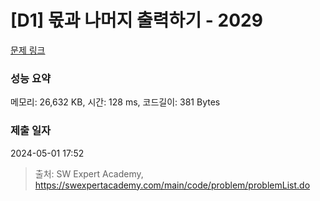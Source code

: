 # [D1] 몫과 나머지 출력하기 - 2029 

[문제 링크](https://swexpertacademy.com/main/code/problem/problemDetail.do?contestProbId=AV5QGNvKAtEDFAUq) 

### 성능 요약

메모리: 26,632 KB, 시간: 128 ms, 코드길이: 381 Bytes

### 제출 일자

2024-05-01 17:52



> 출처: SW Expert Academy, https://swexpertacademy.com/main/code/problem/problemList.do